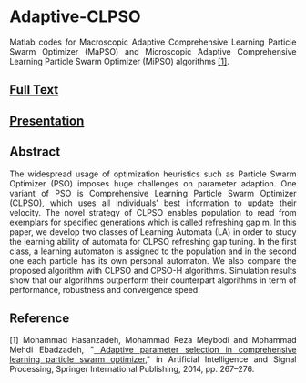 # Adaptive-CLPSO
<p align="justify"> Matlab codes for Macroscopic Adaptive Comprehensive Learning Particle Swarm Optimizer (MaPSO) and	Microscopic Adaptive Comprehensive Learning Particle Swarm Optimizer (MiPSO) algorithms <a href="http://link.springer.com/chapter/10.1007/978-3-319-10849-0_27"  target="_blank">[1]</a>. </p>
<h2><a href="http://cld.persiangig.com/download/PORkFxRoVh/SPRINGER-AISP-2014.pdf/dl" target="_blank">Full Text</a></h2>
<h2><a href="http://cld.persiangig.com/download/YZLINJt6DK/SPRINGER-AISP-2014.pptx/dl" target="_blank"> Presentation </h2>
<h2><a id="abstract" class="anchor" href="#abstract" aria-hidden="true"><span class="octicon octicon-link"></span></a>Abstract</h2>

<p align="justify"> The widespread usage of optimization heuristics such as Particle Swarm Optimizer (PSO) imposes huge challenges on parameter adaption. One variant of PSO is Comprehensive Learning Particle Swarm Optimizer (CLPSO), which uses all individuals’ best information to update their velocity. The novel strategy of CLPSO enables population to read from exemplars for specified generations which is called refreshing gap m. In this paper, we develop two classes of Learning Automata (LA) in order to study the learning ability of automata for CLPSO refreshing gap tuning. In the first class, a learning automaton is assigned to the population and in the second one each particle has its own personal automaton. We also compare the proposed algorithm with CLPSO and CPSO-H algorithms. Simulation results show that our algorithms outperform their counterpart algorithms in term of performance, robustness and convergence speed. </p>

<h2><a id="reference" class="anchor" href="#reference" aria-hidden="true"><span class="octicon octicon-link"></span></a>Reference</h2>


<p align="justify"> [1] Mohammad Hasanzadeh, Mohammad Reza Meybodi and Mohammad Mehdi Ebadzadeh, "<a href="http://link.springer.com/chapter/10.1007/978-3-319-10849-0_27"  target="_blank"> Adaptive parameter selection in comprehensive learning particle swarm optimizer</a>," in Artificial Intelligence and Signal Processing, Springer International Publishing, 2014, pp. 267–276.</p>


